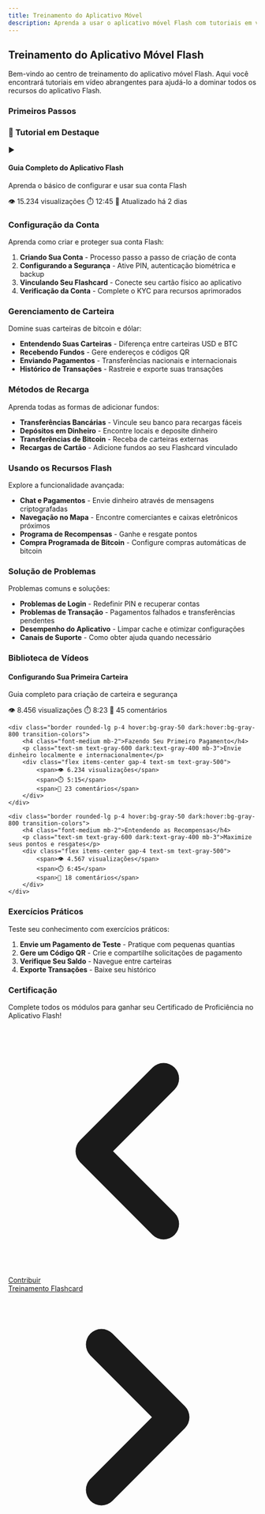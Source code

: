 ```yaml
---
title: Treinamento do Aplicativo Móvel
description: Aprenda a usar o aplicativo móvel Flash com tutoriais em vídeo e guias
---
```


## Treinamento do Aplicativo Móvel Flash

Bem-vindo ao centro de treinamento do aplicativo móvel Flash. Aqui você encontrará tutoriais em vídeo abrangentes para ajudá-lo a dominar todos os recursos do aplicativo Flash.

### Primeiros Passos

<div class="bg-flash-accent/10 border border-flash-accent/20 rounded-lg p-6 mb-8">
    <h3 class="text-lg font-semibold mb-4">🎥 Tutorial em Destaque</h3>
    <div class="aspect-video bg-black rounded-lg mb-4">
        <div class="w-full h-full flex items-center justify-center text-white">
            <span class="text-6xl">▶️</span>
        </div>
    </div>
    <h4 class="font-medium mb-2">Guia Completo do Aplicativo Flash</h4>
    <p class="text-sm text-gray-600 dark:text-gray-400 mb-3">Aprenda o básico de configurar e usar sua conta Flash</p>
    <div class="flex items-center gap-4 text-sm text-gray-500">
        <span>👁️ 15.234 visualizações</span>
        <span>⏱️ 12:45</span>
        <span>📅 Atualizado há 2 dias</span>
    </div>
</div>

### Configuração da Conta

Aprenda como criar e proteger sua conta Flash:

1. **Criando Sua Conta** - Processo passo a passo de criação de conta
2. **Configurando a Segurança** - Ative PIN, autenticação biométrica e backup
3. **Vinculando Seu Flashcard** - Conecte seu cartão físico ao aplicativo
4. **Verificação da Conta** - Complete o KYC para recursos aprimorados

### Gerenciamento de Carteira

Domine suas carteiras de bitcoin e dólar:

- **Entendendo Suas Carteiras** - Diferença entre carteiras USD e BTC
- **Recebendo Fundos** - Gere endereços e códigos QR
- **Enviando Pagamentos** - Transferências nacionais e internacionais
- **Histórico de Transações** - Rastreie e exporte suas transações

### Métodos de Recarga

Aprenda todas as formas de adicionar fundos:

- **Transferências Bancárias** - Vincule seu banco para recargas fáceis
- **Depósitos em Dinheiro** - Encontre locais e deposite dinheiro
- **Transferências de Bitcoin** - Receba de carteiras externas
- **Recargas de Cartão** - Adicione fundos ao seu Flashcard vinculado

### Usando os Recursos Flash

Explore a funcionalidade avançada:

- **Chat e Pagamentos** - Envie dinheiro através de mensagens criptografadas
- **Navegação no Mapa** - Encontre comerciantes e caixas eletrônicos próximos
- **Programa de Recompensas** - Ganhe e resgate pontos
- **Compra Programada de Bitcoin** - Configure compras automáticas de bitcoin

### Solução de Problemas

Problemas comuns e soluções:

- **Problemas de Login** - Redefinir PIN e recuperar contas
- **Problemas de Transação** - Pagamentos falhados e transferências pendentes
- **Desempenho do Aplicativo** - Limpar cache e otimizar configurações
- **Canais de Suporte** - Como obter ajuda quando necessário

### Biblioteca de Vídeos

<div class="grid gap-4 mt-8">
    <div class="border rounded-lg p-4 hover:bg-gray-50 dark:hover:bg-gray-800 transition-colors">
        <h4 class="font-medium mb-2">Configurando Sua Primeira Carteira</h4>
        <p class="text-sm text-gray-600 dark:text-gray-400 mb-3">Guia completo para criação de carteira e segurança</p>
        <div class="flex items-center gap-4 text-sm text-gray-500">
            <span>👁️ 8.456 visualizações</span>
            <span>⏱️ 8:23</span>
            <span>💬 45 comentários</span>
        </div>
    </div>
    
    <div class="border rounded-lg p-4 hover:bg-gray-50 dark:hover:bg-gray-800 transition-colors">
        <h4 class="font-medium mb-2">Fazendo Seu Primeiro Pagamento</h4>
        <p class="text-sm text-gray-600 dark:text-gray-400 mb-3">Envie dinheiro localmente e internacionalmente</p>
        <div class="flex items-center gap-4 text-sm text-gray-500">
            <span>👁️ 6.234 visualizações</span>
            <span>⏱️ 5:15</span>
            <span>💬 23 comentários</span>
        </div>
    </div>
    
    <div class="border rounded-lg p-4 hover:bg-gray-50 dark:hover:bg-gray-800 transition-colors">
        <h4 class="font-medium mb-2">Entendendo as Recompensas</h4>
        <p class="text-sm text-gray-600 dark:text-gray-400 mb-3">Maximize seus pontos e resgates</p>
        <div class="flex items-center gap-4 text-sm text-gray-500">
            <span>👁️ 4.567 visualizações</span>
            <span>⏱️ 6:45</span>
            <span>💬 18 comentários</span>
        </div>
    </div>
</div>

### Exercícios Práticos

Teste seu conhecimento com exercícios práticos:

1. **Envie um Pagamento de Teste** - Pratique com pequenas quantias
2. **Gere um Código QR** - Crie e compartilhe solicitações de pagamento
3. **Verifique Seu Saldo** - Navegue entre carteiras
4. **Exporte Transações** - Baixe seu histórico

### Certificação

Complete todos os módulos para ganhar seu Certificado de Proficiência no Aplicativo Flash!

<!-- Links de navegação -->
<div class="flex justify-between items-center mt-8 pt-4 border-t border-zinc-200 dark:border-zinc-700">
  <div class="w-1/3 text-left">
    <a href="../contribute" class="inline-flex items-center bg-purple-600 hover:bg-purple-700 text-white rounded-md transition-colors px-4 py-2 text-sm font-medium shadow-sm hover:shadow-md">
      <svg xmlns="http://www.w3.org/2000/svg" class="h-6 w-6 mr-2" fill="none" viewBox="0 0 24 24" stroke="currentColor">
        <path stroke-linecap="round" stroke-linejoin="round" stroke-width="3" d="M15 19l-7-7 7-7" />
      </svg>
      Contribuir
    </a>
  </div>
  <div class="w-1/3 text-center">
    <!-- Conteúdo central opcional -->
  </div>
  <div class="w-1/3 text-right">
    <a href="flashcard" class="inline-flex items-center bg-purple-600 hover:bg-purple-700 text-white rounded-md transition-colors px-4 py-2 text-sm font-medium shadow-sm hover:shadow-md">
      Treinamento Flashcard
      <svg xmlns="http://www.w3.org/2000/svg" class="h-6 w-6 ml-2" fill="none" viewBox="0 0 24 24" stroke="currentColor">
        <path stroke-linecap="round" stroke-linejoin="round" stroke-width="3" d="M9 5l7 7-7 7" />
      </svg>
    </a>
  </div>
</div>